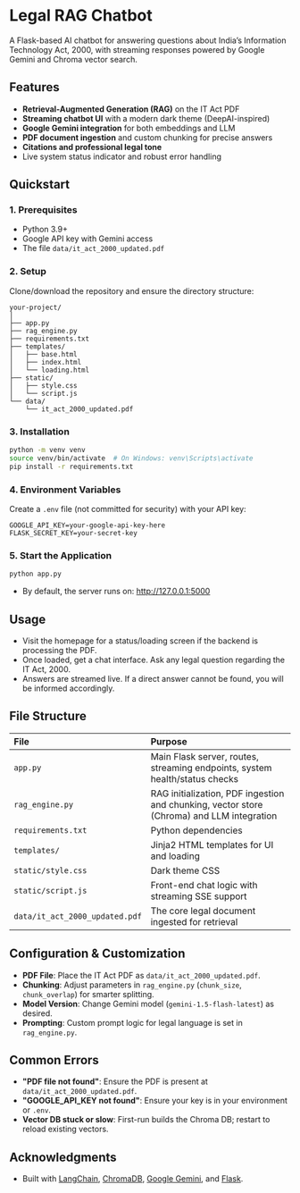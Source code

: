 # Legal RAG Chatbot

A Flask-based AI chatbot for answering questions about India’s Information Technology Act, 2000, with streaming responses powered by Google Gemini and Chroma vector search.

## Features

- **Retrieval-Augmented Generation (RAG)** on the IT Act PDF
- **Streaming chatbot UI** with a modern dark theme (DeepAI-inspired)
- **Google Gemini integration** for both embeddings and LLM
- **PDF document ingestion** and custom chunking for precise answers
- **Citations and professional legal tone**
- Live system status indicator and robust error handling


## Quickstart

### 1. Prerequisites

- Python 3.9+
- Google API key with Gemini access
- The file `data/it_act_2000_updated.pdf`


### 2. Setup

Clone/download the repository and ensure the directory structure:

```
your-project/
│
├── app.py
├── rag_engine.py
├── requirements.txt
├── templates/
│   ├── base.html
│   ├── index.html
│   └── loading.html
├── static/
│   ├── style.css
│   └── script.js
└── data/
    └── it_act_2000_updated.pdf
```


### 3. Installation

```bash
python -m venv venv
source venv/bin/activate  # On Windows: venv\Scripts\activate
pip install -r requirements.txt
```


### 4. Environment Variables

Create a `.env` file (not committed for security) with your API key:

```
GOOGLE_API_KEY=your-google-api-key-here
FLASK_SECRET_KEY=your-secret-key
```


### 5. Start the Application

```bash
python app.py
```

- By default, the server runs on: http://127.0.0.1:5000


## Usage

- Visit the homepage for a status/loading screen if the backend is processing the PDF.
- Once loaded, get a chat interface. Ask any legal question regarding the IT Act, 2000.
- Answers are streamed live. If a direct answer cannot be found, you will be informed accordingly.


## File Structure

| File | Purpose |
| :-- | :-- |
| `app.py` | Main Flask server, routes, streaming endpoints, system health/status checks |
| `rag_engine.py` | RAG initialization, PDF ingestion and chunking, vector store (Chroma) and LLM integration |
| `requirements.txt` | Python dependencies |
| `templates/` | Jinja2 HTML templates for UI and loading |
| `static/style.css` | Dark theme CSS |
| `static/script.js` | Front-end chat logic with streaming SSE support |
| `data/it_act_2000_updated.pdf` | The core legal document ingested for retrieval |

## Configuration \& Customization

- **PDF File**: Place the IT Act PDF as `data/it_act_2000_updated.pdf`.
- **Chunking**: Adjust parameters in `rag_engine.py` (`chunk_size`, `chunk_overlap`) for smarter splitting.
- **Model Version**: Change Gemini model (`gemini-1.5-flash-latest`) as desired.
- **Prompting**: Custom prompt logic for legal language is set in `rag_engine.py`.


## Common Errors

- **"PDF file not found"**: Ensure the PDF is present at `data/it_act_2000_updated.pdf`.
- **"GOOGLE_API_KEY not found"**: Ensure your key is in your environment or `.env`.
- **Vector DB stuck or slow**: First-run builds the Chroma DB; restart to reload existing vectors.



## Acknowledgments

- Built with [LangChain](https://python.langchain.com), [ChromaDB](https://docs.trychroma.com/), [Google Gemini](https://ai.google.dev/), and [Flask](https://flask.palletsprojects.com).



